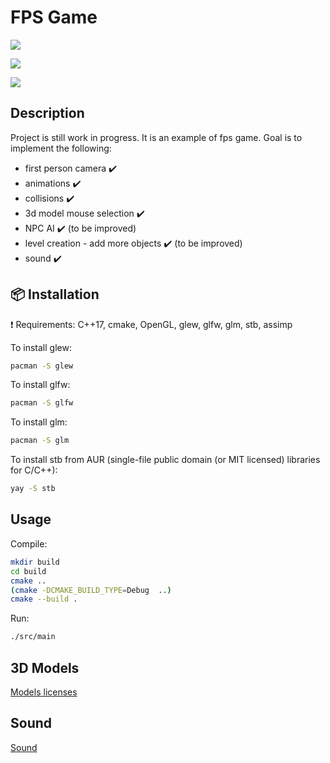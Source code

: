# FPS Game

![](images/1.png)

![](images/2.png)

![](images/3.png)

## Description

Project is still work in progress. It is an example of fps game. Goal is to implement the following:
- first person camera :heavy_check_mark:
- animations :heavy_check_mark:
- collisions :heavy_check_mark:
- 3d model mouse selection :heavy_check_mark:
- NPC AI :heavy_check_mark: (to be improved)
- level creation - add more objects :heavy_check_mark: (to be improved)
- sound :heavy_check_mark:

## :package: Installation

:exclamation: Requirements: C++17, cmake, OpenGL, glew, glfw, glm, stb, assimp

To install glew:

```sh
pacman -S glew

```

To install glfw:

```sh
pacman -S glfw

```

To install glm:

```sh
pacman -S glm

```

To install stb from AUR (single-file public domain (or MIT licensed) libraries for C/C++):

```sh
yay -S stb

```


## Usage

Compile:

```sh
mkdir build
cd build
cmake ..
(cmake -DCMAKE_BUILD_TYPE=Debug  ..)
cmake --build .

```

Run:

```sh
./src/main
```

## 3D Models

[Models licenses](./models_licenses.md)

## Sound

[Sound](https://www.fesliyanstudios.com/sound-effects-search.php?q=)

